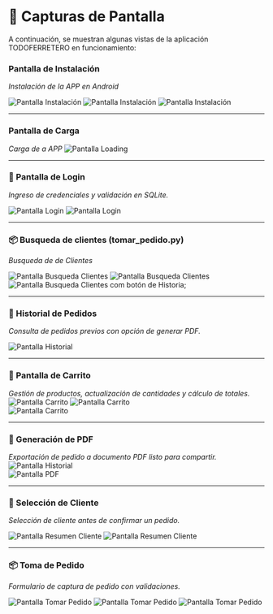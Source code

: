 # 📱 Capturas de Pantalla

A continuación, se muestran algunas vistas de la aplicación TODOFERRETERO en funcionamiento:

### Pantalla de Instalación

*Instalación de la APP en Android*

![Pantalla Instalación](screenshots/insta00.jpg)
![Pantalla Instalación](screenshots/insta01.jpg)
![Pantalla Instalación](screenshots/insta02.jpg)

---

### Pantalla de Carga

*Carga de a APP*
![Pantalla Loading](screenshots/loading.jpg)

---

### 🔑 Pantalla de Login

*Ingreso de credenciales y validación en SQLite.*

![Pantalla Login](screenshots/login01.jpg)
![Pantalla Login](screenshots/login02.jpg)

---

### 📦 Busqueda de clientes (tomar_pedido.py)

*Busqueda de de Clientes*

![Pantalla  Busqueda Clientes](screenshots/buscar_cliente_03.jpg)
![Pantalla  Busqueda Clientes](screenshots/buscar_cliente_02.jpg)
![Pantalla  Busqueda Clientes com botón de Historia;](screenshots/buscar_cliente_01.jpg)  

---

### 📜 Historial de Pedidos

*Consulta de pedidos previos con opción de generar PDF.*

![Pantalla Historial](screenshots/historial01.jpg)  

---

### 🛒 Pantalla de Carrito

*Gestión de productos, actualización de cantidades y cálculo de totales.*
![Pantalla Carrito](screenshots/toma_orden_carrito01.jpg)
![Pantalla Carrito](screenshots/toma_orden_carrito02.jpg)  
![Pantalla Carrito](screenshots/toma_orden_carrito03_con_buscador.jpg)

---

### 📝 Generación de PDF

*Exportación de pedido a documento PDF listo para compartir.*
![Pantalla Historial](screenshots/historial02.jpg)  
![Pantalla PDF](screenshots/imprimir_pdf_01.jpg)

---

### 👤 Selección de Cliente

*Selección de cliente antes de confirmar un pedido.*

![Pantalla Resumen Cliente](screenshots/resumen_cliente_01.jpg)
![Pantalla Resumen Cliente](screenshots/resumen_cliente_02.jpg)

---

### 📦 Toma de Pedido

*Formulario de captura de pedido con validaciones.*

![Pantalla Tomar Pedido](screenshots/toma_orden_carrito01.jpg)
![Pantalla Tomar Pedido](screenshots/toma_orden_carrito02.jpg)
![Pantalla Tomar Pedido](screenshots/toma_orden_carrito03_con_buscador.jpg)
